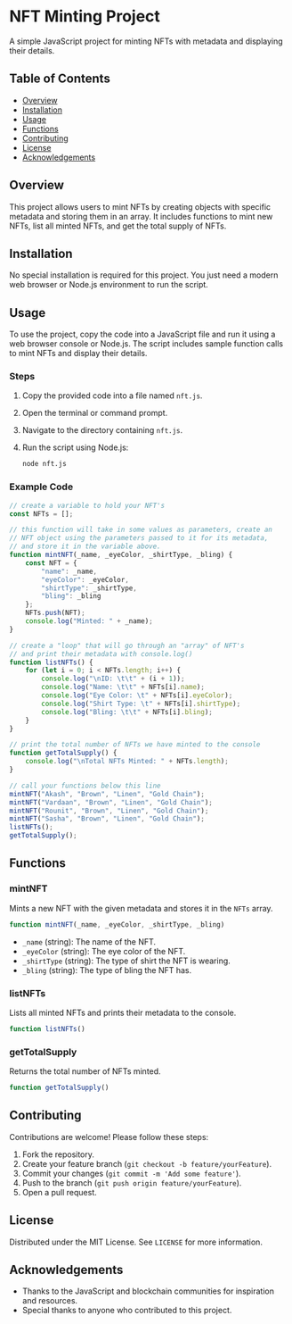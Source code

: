 # NFT Minting Project

A simple JavaScript project for minting NFTs with metadata and displaying their details.

## Table of Contents

- [Overview](#overview)
- [Installation](#installation)
- [Usage](#usage)
- [Functions](#functions)
- [Contributing](#contributing)
- [License](#license)
- [Acknowledgements](#acknowledgements)

## Overview

This project allows users to mint NFTs by creating objects with specific metadata and storing them in an array. It includes functions to mint new NFTs, list all minted NFTs, and get the total supply of NFTs.

## Installation

No special installation is required for this project. You just need a modern web browser or Node.js environment to run the script.

## Usage

To use the project, copy the code into a JavaScript file and run it using a web browser console or Node.js. The script includes sample function calls to mint NFTs and display their details.

### Steps

1. Copy the provided code into a file named `nft.js`.
2. Open the terminal or command prompt.
3. Navigate to the directory containing `nft.js`.
4. Run the script using Node.js:

    ```bash
    node nft.js
    ```

### Example Code

```javascript
// create a variable to hold your NFT's
const NFTs = [];

// this function will take in some values as parameters, create an
// NFT object using the parameters passed to it for its metadata, 
// and store it in the variable above.
function mintNFT(_name, _eyeColor, _shirtType, _bling) {
    const NFT = {
        "name": _name,
        "eyeColor": _eyeColor,
        "shirtType": _shirtType,
        "bling": _bling
    };
    NFTs.push(NFT);
    console.log("Minted: " + _name);
}

// create a "loop" that will go through an "array" of NFT's
// and print their metadata with console.log()
function listNFTs() {
    for (let i = 0; i < NFTs.length; i++) {
        console.log("\nID: \t\t" + (i + 1));
        console.log("Name: \t\t" + NFTs[i].name);
        console.log("Eye Color: \t" + NFTs[i].eyeColor);
        console.log("Shirt Type: \t" + NFTs[i].shirtType);
        console.log("Bling: \t\t" + NFTs[i].bling);
    }
}

// print the total number of NFTs we have minted to the console
function getTotalSupply() {
    console.log("\nTotal NFTs Minted: " + NFTs.length);
}

// call your functions below this line
mintNFT("Akash", "Brown", "Linen", "Gold Chain");
mintNFT("Vardaan", "Brown", "Linen", "Gold Chain");
mintNFT("Rounit", "Brown", "Linen", "Gold Chain");
mintNFT("Sasha", "Brown", "Linen", "Gold Chain");
listNFTs();
getTotalSupply();
```

## Functions

### mintNFT

Mints a new NFT with the given metadata and stores it in the `NFTs` array.

```javascript
function mintNFT(_name, _eyeColor, _shirtType, _bling)
```

- `_name` (string): The name of the NFT.
- `_eyeColor` (string): The eye color of the NFT.
- `_shirtType` (string): The type of shirt the NFT is wearing.
- `_bling` (string): The type of bling the NFT has.

### listNFTs

Lists all minted NFTs and prints their metadata to the console.

```javascript
function listNFTs()
```

### getTotalSupply

Returns the total number of NFTs minted.

```javascript
function getTotalSupply()
```

## Contributing

Contributions are welcome! Please follow these steps:

1. Fork the repository.
2. Create your feature branch (`git checkout -b feature/yourFeature`).
3. Commit your changes (`git commit -m 'Add some feature'`).
4. Push to the branch (`git push origin feature/yourFeature`).
5. Open a pull request.

## License

Distributed under the MIT License. See `LICENSE` for more information.

## Acknowledgements

- Thanks to the JavaScript and blockchain communities for inspiration and resources.
- Special thanks to anyone who contributed to this project.
